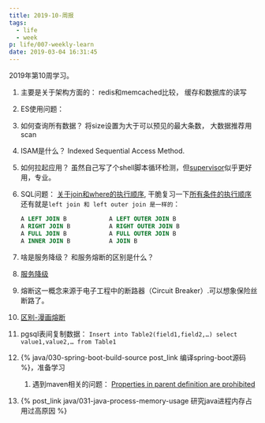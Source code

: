 ```yaml
---
title: 2019-10-周报
tags:
  - life
  - week
p: life/007-weekly-learn
date: 2019-03-04 16:31:45
---
```


2019年第10周学习。

1. 主要是关于架构方面的： redis和memcached比较， 缓存和数据库的读写

2. ES使用问题：
  1. 如何查询所有数据？ 将size设置为大于可以预见的最大条数， 大数据推荐用scan

3. ISAM是什么？ Indexed Sequential Access Method.

4. 如何拉起应用？ 虽然自己写了个shell脚本循环检测，但[supervisor](https://www.rddoc.com/doc/Supervisor/3.3.1/zh/configuration/)似乎更好用，专业。

5. SQL问题： [关于join和where的执行顺序](https://www.cnblogs.com/Jessy/p/3525419.html), 干脆复习一下[所有条件的执行顺序](https://blog.csdn.net/u014044812/article/details/51004754)
    还有就是`left join 和 left outer join 是一样的`：
    ```sql
    A LEFT JOIN B            A LEFT OUTER JOIN B
    A RIGHT JOIN B           A RIGHT OUTER JOIN B
    A FULL JOIN B            A FULL OUTER JOIN B
    A INNER JOIN B           A JOIN B
    ```

6. 啥是服务降级？ 和服务熔断的区别是什么？
  1. [服务降级](https://my.oschina.net/yu120/blog/1790398)
  2. 熔断这一概念来源于电子工程中的断路器（Circuit Breaker）.可以想象保险丝断路了。
  2. [区别-漫画熔断](https://juejin.im/post/5ad05373518825619d4d2f00)


7. pgsql表间复制数据： `Insert into Table2(field1,field2,…) select value1,value2,… from Table1`

8. {% java/030-spring-boot-build-source post_link 编译spring-boot源码 %}，准备学习
    1. 遇到maven相关的问题： [Properties in parent definition are prohibited](https://chenyongjun.vip/articles/98)

9. {% post_link java/031-java-process-memory-usage 研究java进程内存占用过高原因 %}






